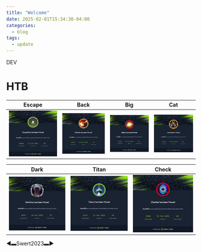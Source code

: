 ```yaml
---
title: "Welcome"
date: 2025-02-01T15:34:30-04:00
categories:
  - blog
tags:
  - update
---
```


DEV
# HTB

| Escape | Back | Big | Cat |
|--|--|--|--|
| ![EscapeTwo](https://raw.githubusercontent.com/HTSW-SMW/HTB/refs/heads/main/Images/EscapeTwo.png) | ![Backfire](https://raw.githubusercontent.com/HTSW-SMW/HTB/refs/heads/main/Images/Backfire.png) | ![BigBang](https://raw.githubusercontent.com/HTSW-SMW/HTB/refs/heads/main/Images/BigBang.png) | ![Cat](https://raw.githubusercontent.com/HTSW-SMW/HTB/refs/heads/main/Images/Cat.png) |


| Dark | Titan | Check |
|--|--|--|
| ![DarkCorp](https://raw.githubusercontent.com/HTSW-SMW/HTB/refs/heads/main/Images/DarkCorp.png) | ![Titanic](https://raw.githubusercontent.com/HTSW-SMW/HTB/refs/heads/main/Images/Titanic.png) | ![Checker](https://raw.githubusercontent.com/HTSW-SMW/HTB/refs/heads/main/Images/Checker.png) |


◄▬Swert2023▬►